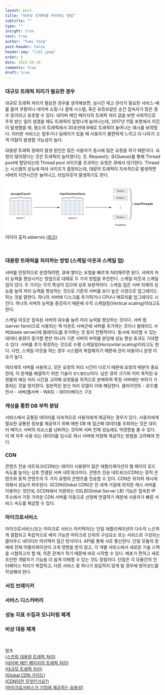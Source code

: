 ```yaml
---
layout: post
title: "대규모 트래픽을 처리하는 방법"
subtitle: ""
type: ""
insight: true
text: true
author: "Yumi Yang"
post-header: false
header-img: "lib1.jpeg"
order: 5
date: 2023-10-16
comments: true
draft: true
---
```


### 대규모 트래픽 처리가 필요한 경우

대규모 트래픽 처리가 필요한 경우를 생각해보면, 실시간 재고 관리가 필요한 서비스-예를 들어 쿠팡이나 네이버 쇼핑-나 결제 시스템, 혹은 유튜브같은 순간 접속자가 많은 경우 등이라고 유추할 수 있다. 네이버 메인 페이지의 트래픽 처리 글을 보면 사회적으로 주목 받는 일이 생겼을 때도 트래픽이 엄청나게 늘어나는데, 2017년 11월 포항에서 지진이 발생했을 때, 평소의 트래픽에서 30초만에 6배로 트래픽이 늘어나는 예시를 보여줬다. 이러한 서비스는 멈추거나 딜레이가 있을 때 사용자가 불편하게 느끼고 더 나아가 고객 이탈이 발생할 가능성이 높다.

대용량 트래픽 장애의 발생 원인은 많은 사용자가 동시에 많은 요청을 하기 때문이다. 요청이 많아졌다는 것은 트래픽이 높아졌다는 것. Request는 큐(Queue)를 통해 Thread pool에 할당되는데 Thread pool 사이즈를 초과하는 요청은 큐에서 대기한다. Thread는 시스템의 성능에 따라 사이즈가 결정되는데, 대량의 트래픽이 지속적으로 발생하면 서버의 지연시간은 늘어나고, 타임아웃이 발생하기도 한다.

![thread](img/thread.jpeg)
이미지 출처 adservio [(링크)](https://www.adservio.fr/post/tomcat-performance-best-practices)

<br/>

### 대용량 트래픽을 처리하는 방법 (스케일 아웃과 스케일 업)

서버를 안정적으로 운영하려면, 큐에 쌓이는 요청을 빠르게 처리해주면 된다. 서버의 처리 능력을 향상시키는 방법으로 대체로 두 가지 방법을 추천한다. 스케일 아웃과 스케일 업이 있다. 두 가지는 각각 특성이 있으며 상호 보완적이다. 스케일 업은 서버 자체의 성능을 높여 처리 능력을 향상하는 것으로 기존의 서버를 보다 높은 사양으로 업그레이드 하는 것을 말한다. 하나의 서버에 디스크를 추가하거나 CPU나 메모리를 업그레이드 시킨다. 하나의 서버의 능력을 증강하기 때문에 수직 스케일링(Vertical scaling)이라고도 한다.

스케일 아웃은 접속된 서버의 대수를 늘려 처리 능력을 향상하는 것이다. 서버 팜(server farm)으로 사용되는 랙 마운트 서버군에 서버를 추가하는 것이나 블레이드 서버(blade server)에 블레이드를 추가하는 것 등이 전형적이다. 동시에 처리할 수 있는 데이터 용량이 증가할 뿐만 아니라 기존 서버의 부하를 분담해 성능 향상 효과도 기대할 수 있다. 서버를 추가 확장하는 것으로 수평 스케일링(Horizontal scaling)이라고도 한다. 다만, 스케일 아웃을 하는 경우 시스템의 복잡해지기 때문에 관리 비용이나 운영 이슈가 높다.

여러개의 서버를 사용하고, 모든 요청의 처리 시간이 다르기 때문에 요청의 배분이 중요한데, 이 문제를 해결하기 위한 기술이 `로드밸런싱`이다. 남은 큐의 크기와 이미 축적된 요청들의 예상 처리 시간을 고려해 요청들을 최적으로 분배하여 특정 서버에만 부하가 가중되는 것을 방지한다. 일반적인 분산 처리 모델이 이에 해당한다. 클라이언트 - 로드밸런서 - 서버(웹서버 - WAS) - 데이터베이스 구조

### 캐싱을 통한 DB 부하 분담

서비스에서 공통된 데이터를 지속적으로 사용자에게 제공하는 경우가 있다. 사용자에게 필요한 공통된 정보를 제공하기 위해 매번 DB 에 접근해 데이터를 조회하는 것은 데이터 베이스 서버의 리소스를 낭비하는 것이며 서버 전체 성능에도 악영향을 줄 수 있다. 이 때 자주 사용 되는 데이터를 임시로 캐시 서버에 저장해 제공하는 방법을 고려해야 한다.

### CDN

콘텐츠 전송 네트워크(CDN)는 데이터 사용량이 많은 애플리케이션의 웹 페이지 로드 속도를 높이는 상호 연결된 서버 네트워크이다. 콘텐츠 전송 네트워크(CDN)는 정적 콘텐츠와 동적 콘텐츠의 두 가지 유형의 콘텐츠를 전송할 수 있다. CDN은 위치와 캐시에 의해서 성능이 좌우된다.
GCDN(Global CDN)은 전 세계 거점에 위치한 캐시 서버를 이용하는 것인데, GCDN에서 지원하는 GSLB(Global Server LB) 기능은 접속한 IP 주소에서 가장 가까운 CDN 서버를 자동으로 선정해 연결하기 때문에 사용자가 빠른 서비스 속도를 체감할 수 있다.

### 마이크로서비스

마이크로서비스(또는 마이크로 서비스 아키텍처)는 단일 애플리케이션이 다수의 느슨하게 결합되고 독립적으로 배치 가능한 마이크로 단위의 구성요소 또는 서비스로 구성되는 클라우드 네이티브 아키텍처 접근 방식이다. API를 통해 서로 통신한다. 단일 모듈의 장애에 전체 어플리케이션이 크게 영향을 받지 않고, 각 개별 서비스에서 새로운 기술 스택을 시험하고자 할 때, 의존 관계가 적기 때문에 바로 시작할 수 있다. 배포가 편하고 새로 조인한 개발자가 기능을 더 쉽게 이해할 수 있는 것도 장점이다. 단점은 각 모듈간의 인터페이스 처리가 복잡하고, 다른 서비스 중 하나가 응답하지 않게 될 경우에 방어코드를 작성해야 한다.

### 서킷 브레이커

### 서비스 디스커버리

### 성능 지표 수집과 모니터링 체계

### 비상 대응 체계

<br/>

참조<br/>
[(스프링 대용량 트래픽 처리)](https://www.nextree.io/seupeuring-daeyongryang-teuraepig-ceori/)<br/>
[(네이버 메인 페이지의 트래픽 처리)](https://d2.naver.com/helloworld/6070967)<br/>
[(대규모 트래픽 처리)](https://velog.io/@yaaloo/대규모-트래픽-처리)<br/>
[(Global CDN 가이드)](https://guide-gov.ncloud-docs.com/docs/networking-networking-7-1)<br/>
[(CDN이란 무엇인가요?)](https://aws.amazon.com/ko/what-is/cdn/)<br/>
[(마이크로서비스가 기업에 제공하는 유용성)](https://www.ibm.com/kr-ko/topics/microservices)<br/>
